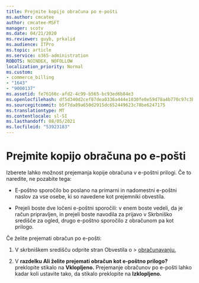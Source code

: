 ```yaml
---
title: Prejmite kopijo obračuna po e-pošti
ms.author: cmcatee
author: cmcatee-MSFT
manager: scotv
ms.date: 04/21/2020
ms.reviewer: guyb, prkalid
ms.audience: ITPro
ms.topic: article
ms.service: o365-administration
ROBOTS: NOINDEX, NOFOLLOW
localization_priority: Normal
ms.custom:
- commerce_billing
- "1643"
- "9000137"
ms.assetid: fe76166c-afd2-4c99-b565-bc93ed6b84e3
ms.openlocfilehash: df5d340d2cef87dea0336a444e1030fe0e59d78a4b770c97c3bce2cdd0802848
ms.sourcegitcommit: b5f7da89a650d2915dc652449623c78be6247175
ms.translationtype: MT
ms.contentlocale: sl-SI
ms.lasthandoff: 08/05/2021
ms.locfileid: "53923183"
---
```

# <a name="receive-copy-of-your-billing-statement-in-email"></a>Prejmite kopijo obračuna po e-pošti

Izberete lahko možnost prejemanja kopije obračuna v e-poštni prilogi. Če to naredite, ne pozabite tega:
  
- E-poštno sporočilo bo poslano na primarni in nadomestni e-poštni naslov za vse osebe, ki so navedene kot prejemniki obvestila.

- Prejeli boste dve ločeni e-poštni sporočili: v enem boste vedeli, da je račun pripravljen, in prejeli boste navodila za prijavo v Skrbniško središče za ogled, drugo e-poštno sporočilo z obračunom pa kot prilogo.

Če želite prejemati obračun po e-pošti:
  
1. V skrbniškem središču  odprite stran Obvestila o \> [obračunavanju.](https://go.microsoft.com/fwlink/p/?linkid=853212)

2. V **razdelku Ali želite prejemati obračun kot e-poštno prilogo?** preklopite stikalo na **Vklopljeno.** Prejemanje obračunov po e-pošti lahko kadar koli ustavite tako, da stikalo preklopite na **Izklopljeno.**
